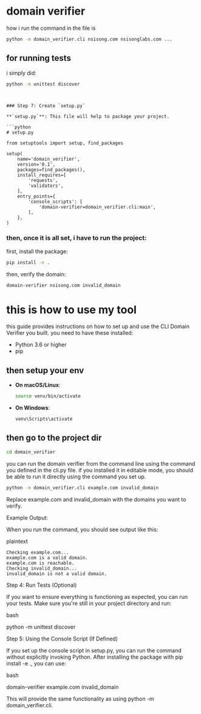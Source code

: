 # domain verifier


how i run the command in the file is 
```bash
python -m domain_verifier.cli nsisong.com nsisonglabs.com ...
```


## for running tests

i simply did:

```bash
python -m unittest discover
```

```arduino


### Step 7: Create `setup.py`

**`setup.py`**: This file will help to package your project.

```python
# setup.py

from setuptools import setup, find_packages

setup(
    name='domain_verifier',
    version='0.1',
    packages=find_packages(),
    install_requires=[
        'requests',
        'validators',
    ],
    entry_points={
        'console_scripts': [
            'domain-verifier=domain_verifier.cli:main',
        ],
    },
)
```


### then, once it is all set, i have to run the project:

first, install the package:
```bash
pip install -e .
```

then, verify the domain:
```bash
domain-verifier nsisong.com invalid_domain
```


# this is how to use my tool

this guide provides instructions on how to set up and use the CLI Domain Verifier you built. you need to have these installed:
- Python 3.6 or higher
- pip

## then setup your env
   - **On macOS/Linux**:
     ```bash
     source venv/bin/activate
     ```

   - **On Windows**:
     ```bash
     venv\Scripts\activate
     ```

## then go to the project dir

```bash
cd domain_verifier
```


you can run the domain verifier from the command line using the command you defined in the cli.py file. if you installed it in editable mode, you should be able to run it directly using the command you set up.

```bash
python -m domain_verifier.cli example.com invalid_domain
```

Replace example.com and invalid_domain with the domains you want to verify.

Example Output:

When you run the command, you should see output like this:

plaintext

    Checking example.com...
    example.com is a valid domain.
    example.com is reachable.
    Checking invalid_domain...
    invalid_domain is not a valid domain.

Step 4: Run Tests (Optional)

If you want to ensure everything is functioning as expected, you can run your tests. Make sure you're still in your project directory and run:

bash

python -m unittest discover

Step 5: Using the Console Script (If Defined)

If you set up the console script in setup.py, you can run the command without explicitly invoking Python. After installing the package with pip install -e ., you can use:

bash

domain-verifier example.com invalid_domain

This will provide the same functionality as using python -m domain_verifier.cli.